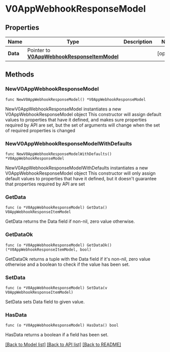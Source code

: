 # V0AppWebhookResponseModel

## Properties

Name | Type | Description | Notes
------------ | ------------- | ------------- | -------------
**Data** | Pointer to [**V0AppWebhookResponseItemModel**](V0AppWebhookResponseItemModel.md) |  | [optional] 

## Methods

### NewV0AppWebhookResponseModel

`func NewV0AppWebhookResponseModel() *V0AppWebhookResponseModel`

NewV0AppWebhookResponseModel instantiates a new V0AppWebhookResponseModel object
This constructor will assign default values to properties that have it defined,
and makes sure properties required by API are set, but the set of arguments
will change when the set of required properties is changed

### NewV0AppWebhookResponseModelWithDefaults

`func NewV0AppWebhookResponseModelWithDefaults() *V0AppWebhookResponseModel`

NewV0AppWebhookResponseModelWithDefaults instantiates a new V0AppWebhookResponseModel object
This constructor will only assign default values to properties that have it defined,
but it doesn't guarantee that properties required by API are set

### GetData

`func (o *V0AppWebhookResponseModel) GetData() V0AppWebhookResponseItemModel`

GetData returns the Data field if non-nil, zero value otherwise.

### GetDataOk

`func (o *V0AppWebhookResponseModel) GetDataOk() (*V0AppWebhookResponseItemModel, bool)`

GetDataOk returns a tuple with the Data field if it's non-nil, zero value otherwise
and a boolean to check if the value has been set.

### SetData

`func (o *V0AppWebhookResponseModel) SetData(v V0AppWebhookResponseItemModel)`

SetData sets Data field to given value.

### HasData

`func (o *V0AppWebhookResponseModel) HasData() bool`

HasData returns a boolean if a field has been set.


[[Back to Model list]](../README.md#documentation-for-models) [[Back to API list]](../README.md#documentation-for-api-endpoints) [[Back to README]](../README.md)


